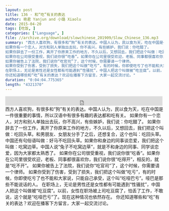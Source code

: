 ```yaml
---
layout: post
title: 136 - 和“吃”有关的表达
author: 艳君 Yanjun and 小璐 Xiaolu
date: 2015-04-20
tags: [吃饭, ]
categories: ["Language", ]
file: //archive.org/download/slowchinese_201909/Slow_Chinese_136.mp3
summary: "西方人喜欢狗，有很多和“狗”有关的表达。中国人认为，民以食为天，吃在中国是一件很重要的事情，所以汉语中有很多有趣的表达都和吃有关。  
如果你有一个恋人，对方和别人单独出去玩，你不高兴，有些嫉妒，我们说：你吃醋了。  
如果你辞去了一份工作，离开了你原来工作的地方，不久以后，又想回去，我们把这个叫做：吃回头草。和男朋友、女朋友分手了之后，还想复合，这个也叫：吃回头草。中国还有句俗语叫做：好马不吃回头草。如果你和身边的同事谈恋爱，我们把这个叫做：吃窝边草。中国人说“兔子不吃窝边草”，就是不和身边的同事、同学谈恋爱，因为大家都太熟悉了。  
如果你在公司很受重视，我们说你很“吃香”。如果你在公司里很受欢迎，老板、同事都很喜欢你，我们说你很“吃得开”，相反的，就是“吃不开”。  
如果你被告上了法院，我们说你“吃官司”了，这个时候，你需要请一个律师。  
如果你受到了伤害，受到了损失，我们把这个叫做“吃亏”，有的时候，你即使吃亏了也不能和大家说，只能自己承受，这个叫“吃哑巴亏”。哑巴是那些不能说话的人。  
在职场上，无论是男性还是女性都有可能遇到“性骚扰”，中国人把这个叫做被“吃豆腐”。以前，女性在职场被上司吃豆腐了，怕丢了工作，不敢说，这个就是“吃哑巴亏”了。现在这种情况也依然存在。  
你还知道哪些和“吃”有关的表达？欢迎在播客下方留言，大家一起交流讨论。"
duration: "0:04:04.775365"
length: "4321370"
---
```


<iframe src="https://archive.org/embed/slowchinese_201909/Slow_Chinese_136.mp3" width="500" height="30" frameborder="0" webkitallowfullscreen="true" mozallowfullscreen="true" allowfullscreen></iframe>
西方人喜欢狗，有很多和“狗”有关的表达。中国人认为，民以食为天，吃在中国是一件很重要的事情，所以汉语中有很多有趣的表达都和吃有关。  
如果你有一个恋人，对方和别人单独出去玩，你不高兴，有些嫉妒，我们说：你吃醋了。  
如果你辞去了一份工作，离开了你原来工作的地方，不久以后，又想回去，我们把这个叫做：吃回头草。和男朋友、女朋友分手了之后，还想复合，这个也叫：吃回头草。中国还有句俗语叫做：好马不吃回头草。如果你和身边的同事谈恋爱，我们把这个叫做：吃窝边草。中国人说“兔子不吃窝边草”，就是不和身边的同事、同学谈恋爱，因为大家都太熟悉了。  
如果你在公司很受重视，我们说你很“吃香”。如果你在公司里很受欢迎，老板、同事都很喜欢你，我们说你很“吃得开”，相反的，就是“吃不开”。  
如果你被告上了法院，我们说你“吃官司”了，这个时候，你需要请一个律师。  
如果你受到了伤害，受到了损失，我们把这个叫做“吃亏”，有的时候，你即使吃亏了也不能和大家说，只能自己承受，这个叫“吃哑巴亏”。哑巴是那些不能说话的人。  
在职场上，无论是男性还是女性都有可能遇到“性骚扰”，中国人把这个叫做被“吃豆腐”。以前，女性在职场被上司吃豆腐了，怕丢了工作，不敢说，这个就是“吃哑巴亏”了。现在这种情况也依然存在。  
你还知道哪些和“吃”有关的表达？欢迎在播客下方留言，大家一起交流讨论。